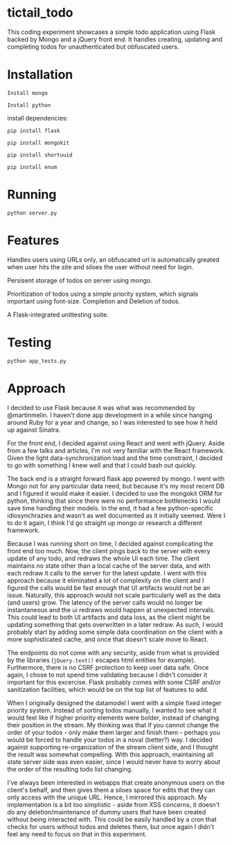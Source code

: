 # tictail_todo

This coding experiment showcases a simple todo application using Flask backed by Mongo and a jQuery front end. It handles creating, updating and completing todos for unauthenticated but obfuscated users.

Installation
======

`Install mongo`

`Install python`

install dependencies:

`pip install flask`

`pip install mongokit`

`pip install shortuuid`

`pip install enum`

Running
=====

`python server.py`

Features
===

Handles users using URLs only, an obfuscated url is automatically greated when user hits the site and siloes the user without need for login. 

Persisent storage of todos on server using mongo. 

Prioritization of todos using a simple priority system, which signals important using font-size. 
Completion and Deletion of todos.

A Flask-integrated unittesting suite. 

Testing
=====

`python app_tests.py`

Approach
======

I decided to use Flask because it was what was recommended by @martinmelin. I haven't done app development in a while since hanging around Ruby for a year and change, so I was interested to see how it held up against Sinatra. 

For the front end, I decided against using React and went with jQuery. Aside from a few talks and articles, I'm not very familiar with the React framework. Given the light data-synchronization load and the time constraint, I decided to go with something I knew well and that I could bash out quickly. 

The back end is a straight forward flask app powered by mongo. I went with Mongo not for any particular data need, but because it's my most recent DB and I figured it would make it easier. I decided to use the mongokit ORM for python, thinking that since there were no performance bottlenecks I would save time handling their models. In the end, it had a few python-specific idiosynchrazies and wasn't as well documented as it initially seemed. Were I to do it again, I think I'd go straight up mongo or research a different framework. 

Because I was running short on time, I decided against complicating the front end too much. Now, the client pings back to the server with every update of any todo, and redraws the whole UI each time. The client maintains no state other than a local cache of the server data, and with each redraw it calls to the server for the latest update. I went with this approach because it eliminated a lot of complexity on the client and I figured the calls would be fast enough that UI artifacts would not be an issue. Naturally, this approach would not scale particularly well as the data (and users) grow. The latency of the server calls would no longer be instantaneous and the ui redraws would happen at unexpected intervals. This could lead to both UI artifacts and data loss, as the client might be updating something that gets overwritten in a later redraw. As such, I would probably start by adding some simple data coordination on the client with a more sophisticated cache, and once that doesn't scale move to React.

The endpoints do not come with any security, aside from what is provided by the libraries (`jQuery.text()` escapes html entities for example). Furthermore, there is no CSRF protection to keep user data safe. Once again, I chose to not spend time validating because I didn't consider it important for this excercise. Flask probably comes with some CSRF and/or sanitization facilities, which would be on the top list of features to add. 

When I originally designed the datamodel I went with a simple fixed integer priority system. Instead of sorting todos manually, I wanted to see what it would feel like if higher priority elements were bolder, instead of changing their position in the stream. My thinking was that if you cannot change the order of your todos - only make them larger and finish them - perhaps you would be forced to handle your todos in a noval (better?) way. I decided against supporting re-organization of the stream client side, and I thought the result was somewhat compelling. With this approach, maintaining all state server side was even easier, since I would never have to worry about the order of the resulting todo list changing. 

I've always been interested in webapps that create anonymous users on the client's behalf, and then gives them a siloes space for edits that they can only access with the unique URL. Hence, I mirrored this approach. My implementation is a bit too simplistic - aside from XSS concerns, it doesn't do any deletion/maintenance of dummy users that have been created without being interacted with. This could be easily handled by a cron that checks for users without todos and deletes them, but once again I didn't feel any need to focus on that in this experiment. 


